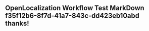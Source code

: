 <properties
ms.topic="hero-topic1"
ms.test1="hero-topic"
ms.test2="test"/>

## OpenLocalization Workflow Test MarkDown f35f12b6-8f7d-41a7-843c-dd423eb10abd thanks!
